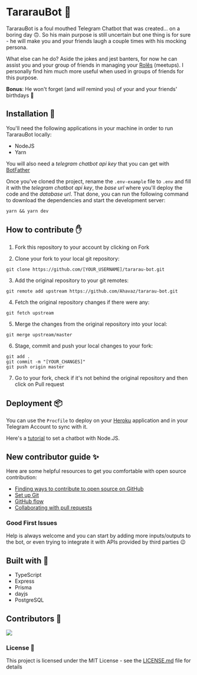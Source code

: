 # TararauBot 🤖
TararauBot is a foul mouthed Telegram Chatbot that was created... on a boring day 🙃. So his main purpose is still uncertain but one thing is for sure - he will make you and your friends laugh a couple times with his mocking persona.

What else can he do? Aside the jokes and jest banters, for now he can assist you and your group of friends in managing your [Rolês](https://www.dicionarioinformal.com.br/rol%C3%AA/) (meetups). I personally find him much more useful when used in groups of friends for this purpose.

**Bonus**: He won't forget (and *will* remind you) of your and your friends' birthdays 🎉

## Installation 🚀
You'll need the following applications in your machine in order to run TararauBot locally:

- NodeJS
- Yarn

You will also need a *telegram chatbot api key* that you can get with [BotFather](https://telegram.me/BotFather)

Once you've cloned the project, rename the `.env-example` file to `.env` and fill it with the *telegram chatbot api key*, the *base url* where you'll deploy the code and the *database url*. That done, you can run the following command to download the dependencies and start the development server:
```
yarn && yarn dev
```

## How to contribute ✋

1. Fork this repository to your account by clicking on Fork

2. Clone your fork to your local git repository:
```
git clone https://github.com/[YOUR_USERNAME]/tararau-bot.git
```

3. Add the original repository to your git remotes:
```
git remote add upstream https://github.com/Ahavaz/tararau-bot.git
```

4. Fetch the original repository changes if there were any:
```
git fetch upstream
```

5. Merge the changes from the original repository into your local:
```
git merge upstream/master
```

6. Stage, commit and push your local changes to your fork:
```
git add .
git commit -m "[YOUR_CHANGES]"
git push origin master
```

7. Go to your fork, check if it's not behind the original repository and then click on Pull request

## Deployment 📦

You can use the `Procfile` to deploy on your [Heroku](https://www.heroku.com/nodejs) application and in your Telegram Account to sync with it.

Here's a [tutorial](https://medium.com/matheus-rossi/telegram-bot-com-nodejs-9e107153046b) to set a chatbot with Node.JS.

## New contributor guide ✨

Here are some helpful resources to get you comfortable with open source contribution:

- [Finding ways to contribute to open source on GitHub](https://docs.github.com/en/get-started/exploring-projects-on-github/finding-ways-to-contribute-to-open-source-on-github)
- [Set up Git](https://docs.github.com/en/get-started/quickstart/set-up-git)
- [GitHub flow](https://docs.github.com/en/get-started/quickstart/github-flow)
- [Collaborating with pull requests](https://docs.github.com/en/github/collaborating-with-pull-requests)

### Good First Issues

Help is always welcome and you can start by adding more inputs/outputs to the bot, or even trying to integrate it with APIs provided by third parties 😉

## Built with 🧰

- TypeScript
- Express
- Prisma
- dayjs
- PostgreSQL

## Contributors 👥

<a href = "https://github.com/Tanu-N-Prabhu/Python/graphs/contributors">
  <img src = "https://contrib.rocks/image?repo = Ahavaz/tararau-bot"/>
</a>

### License 📄

This project is licensed under the MIT License - see the [LICENSE.md](LICENSE) file for details

